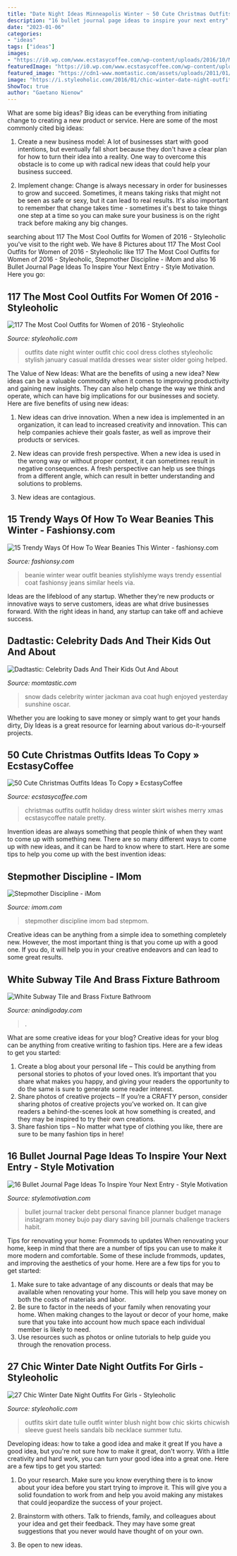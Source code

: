 ```yaml
---
title: "Date Night Ideas Minneapolis Winter ~ 50 Cute Christmas Outfits Ideas To Copy » Ecstasycoffee"
description: "16 bullet journal page ideas to inspire your next entry"
date: "2023-01-06"
categories:
- "ideas"
tags: ["ideas"]
images:
- "https://i0.wp.com/www.ecstasycoffee.com/wp-content/uploads/2016/10/Merry-Christmas-Wishes.jpg"
featuredImage: "https://i0.wp.com/www.ecstasycoffee.com/wp-content/uploads/2016/10/Merry-Christmas-Wishes.jpg"
featured_image: "https://cdn1-www.momtastic.com/assets/uploads/2011/01/file_119782_0_110128-hugh-jackman-kids-oscar-ava.jpg"
image: "https://i.styleoholic.com/2016/01/chic-winter-date-night-outfits-for-girls-27.jpg"
ShowToc: true
author: "Gaetano Nienow"
---
```



What are some big ideas?
Big ideas can be everything from initiating change to creating a new product or service. Here are some of the most commonly cited big ideas:
1. Create a new business model: A lot of businesses start with good intentions, but eventually fall short because they don't have a clear plan for how to turn their idea into a reality. One way to overcome this obstacle is to come up with radical new ideas that could help your business succeed.

2. Implement change: Change is always necessary in order for businesses to grow and succeed. Sometimes, it means taking risks that might not be seen as safe or sexy, but it can lead to real results. It's also important to remember that change takes time - sometimes it's best to take things one step at a time so you can make sure your business is on the right track before making any big changes.


	

		
searching about 117 The Most Cool Outfits for Women of 2016 - Styleoholic you've visit to the right web. We have 8 Pictures about 117 The Most Cool Outfits for Women of 2016 - Styleoholic like 117 The Most Cool Outfits for Women of 2016 - Styleoholic, Stepmother Discipline - iMom and also 16 Bullet Journal Page Ideas To Inspire Your Next Entry - Style Motivation. Here you go:
		
    
## 117 The Most Cool Outfits For Women Of 2016 - Styleoholic

<img loading=lazy src="https://i.styleoholic.com/2017/01/best-date-outfit-2016.jpg" onerror="this.onerror=null;this.src='https://tse3.mm.bing.net/th?id=OIP.bnVoZSvOeKBpxsy1oFCN5gHaLI&amp;pid=15.1';" alt="117 The Most Cool Outfits for Women of 2016 - Styleoholic">

_Source: styleoholic.com_

>outfits date night winter outfit chic cool dress clothes styleoholic stylish january casual matilda dresses wear sister older going helped. 

	

The Value of New Ideas: What are the benefits of using a new idea?
New ideas can be a valuable commodity when it comes to improving productivity and gaining new insights. They can also help change the way we think and operate, which can have big implications for our businesses and society. Here are five benefits of using new ideas:
1. New ideas can drive innovation. When a new idea is implemented in an organization, it can lead to increased creativity and innovation. This can help companies achieve their goals faster, as well as improve their products or services.

2. New ideas can provide fresh perspective. When a new idea is used in the wrong way or without proper context, it can sometimes result in negative consequences. A fresh perspective can help us see things from a different angle, which can result in better understanding and solutions to problems.

3. New ideas are contagious.

    
## 15 Trendy Ways Of How To Wear Beanies This Winter - Fashionsy.com

<img loading=lazy src="https://fashionsy.com/wp-content/uploads/2015/11/beanie-winter-outfit-630x945.jpg" onerror="this.onerror=null;this.src='https://tse2.mm.bing.net/th?id=OIP.6W03x6awPG0Flu3Yr1KW5wHaLH&amp;pid=15.1';" alt="15 Trendy Ways Of How To Wear Beanies This Winter - fashionsy.com">

_Source: fashionsy.com_

>beanie winter wear outfit beanies stylishlyme ways trendy essential coat fashionsy jeans similar heels via. 

	

Ideas are the lifeblood of any startup. Whether they're new products or innovative ways to serve customers, ideas are what drive businesses forward. With the right ideas in hand, any startup can take off and achieve success.

    
## Dadtastic: Celebrity Dads And Their Kids Out And About

<img loading=lazy src="https://cdn1-www.momtastic.com/assets/uploads/2011/01/file_119782_0_110128-hugh-jackman-kids-oscar-ava.jpg" onerror="this.onerror=null;this.src='https://tse1.mm.bing.net/th?id=OIP.KUIWoyQpJGB3A6JVWyQsxwHaE7&amp;pid=15.1';" alt="Dadtastic: Celebrity Dads And Their Kids Out And About">

_Source: momtastic.com_

>snow dads celebrity winter jackman ava coat hugh enjoyed yesterday sunshine oscar. 

	

Whether you are looking to save money or simply want to get your hands dirty, Diy Ideas is a great resource for learning about various do-it-yourself projects.

    
## 50 Cute Christmas Outfits Ideas To Copy » EcstasyCoffee

<img loading=lazy src="https://i0.wp.com/www.ecstasycoffee.com/wp-content/uploads/2016/10/Merry-Christmas-Wishes.jpg" onerror="this.onerror=null;this.src='https://tse3.mm.bing.net/th?id=OIP._biOk7-BR85heT5X-15XpgHaLH&amp;pid=15.1';" alt="50 Cute Christmas Outfits Ideas To Copy » EcstasyCoffee">

_Source: ecstasycoffee.com_

>christmas outfits outfit holiday dress winter skirt wishes merry xmas ecstasycoffee natale pretty. 

	

Invention ideas are always something that people think of when they want to come up with something new. There are so many different ways to come up with new ideas, and it can be hard to know where to start. Here are some tips to help you come up with the best invention ideas:

    
## Stepmother Discipline - IMom

<img loading=lazy src="http://www.imom.com/wp-content/uploads/2014/06/10-10-18-bad-stepmom.jpg" onerror="this.onerror=null;this.src='https://tse3.mm.bing.net/th?id=OIP.HLAiNYm2o7BW3koROencdAHaDt&amp;pid=15.1';" alt="Stepmother Discipline - iMom">

_Source: imom.com_

>stepmother discipline imom bad stepmom. 

	

Creative ideas can be anything from a simple idea to something completely new. However, the most important thing is that you come up with a good one. If you do, it will help you in your creative endeavors and can lead to some great results.

    
## White Subway Tile And Brass Fixture Bathroom

<img loading=lazy src="https://anindigoday.com/wp-content/uploads/2014/07/Brass-Fixtures-Bathroom-Ideas.jpg" onerror="this.onerror=null;this.src='https://tse3.mm.bing.net/th?id=OIP.OOWxXrMN8xYjlo7PqmQ6lwHaRS&amp;pid=15.1';" alt="White Subway Tile and Brass Fixture Bathroom">

_Source: anindigoday.com_

>. 

	

What are some creative ideas for your blog?
Creative ideas for your blog can be anything from creative writing to fashion tips. Here are a few ideas to get you started: 
1) Create a blog about your personal life – This could be anything from personal stories to photos of your loved ones. It’s important that you share what makes you happy, and giving your readers the opportunity to do the same is sure to generate some reader interest. 
2) Share photos of creative projects – If you’re a CRAFTY person, consider sharing photos of creative projects you’ve worked on. It can give readers a behind-the-scenes look at how something is created, and they may be inspired to try their own creations. 
3) Share fashion tips – No matter what type of clothing you like, there are sure to be many fashion tips in here!

    
## 16 Bullet Journal Page Ideas To Inspire Your Next Entry - Style Motivation

<img loading=lazy src="https://craftsonfire.com/wp-content/uploads/2018/01/bullet-journal-ideas-debt-tracker.jpg" onerror="this.onerror=null;this.src='https://tse4.mm.bing.net/th?id=OIP.NIubYyIg4dwMe75dwGIAVQHaHa&amp;pid=15.1';" alt="16 Bullet Journal Page Ideas To Inspire Your Next Entry - Style Motivation">

_Source: stylemotivation.com_

>bullet journal tracker debt personal finance planner budget manage instagram money bujo pay diary saving bill journals challenge trackers habit. 

	

Tips for renovating your home: Frommods to updates
When renovating your home, keep in mind that there are a number of tips you can use to make it more modern and comfortable. Some of these include frommods, updates, and improving the aesthetics of your home. Here are a few tips for you to get started: 
1. Make sure to take advantage of any discounts or deals that may be available when renovating your home. This will help you save money on both the costs of materials and labor. 
2. Be sure to factor in the needs of your family when renovating your home. When making changes to the layout or decor of your home, make sure that you take into account how much space each individual member is likely to need. 
3. Use resources such as photos or online tutorials to help guide you through the renovation process.

    
## 27 Chic Winter Date Night Outfits For Girls - Styleoholic

<img loading=lazy src="https://i.styleoholic.com/2016/01/chic-winter-date-night-outfits-for-girls-27.jpg" onerror="this.onerror=null;this.src='https://tse2.mm.bing.net/th?id=OIP.-z_rbJTNJzB6Latu_-XfuQAAAA&amp;pid=15.1';" alt="27 Chic Winter Date Night Outfits For Girls - Styleoholic">

_Source: styleoholic.com_

>outfits skirt date tulle outfit winter blush night bow chic skirts chicwish sleeve guest heels sandals bib necklace summer tutu. 

	

Developing ideas: how to take a good idea and make it great
If you have a good idea, but you're not sure how to make it great, don't worry. With a little creativity and hard work, you can turn your good idea into a great one.
Here are a few tips to get you started:

1. Do your research. Make sure you know everything there is to know about your idea before you start trying to improve it. This will give you a solid foundation to work from and help you avoid making any mistakes that could jeopardize the success of your project.

2. Brainstorm with others. Talk to friends, family, and colleagues about your idea and get their feedback. They may have some great suggestions that you never would have thought of on your own.

3. Be open to new ideas.

